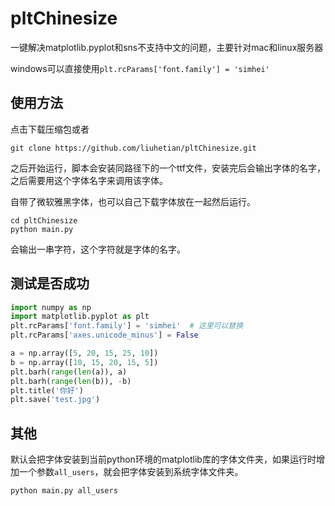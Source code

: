 # pltChinesize
一键解决matplotlib.pyplot和sns不支持中文的问题，主要针对mac和linux服务器

windows可以直接使用`plt.rcParams['font.family'] = 'simhei'`

## 使用方法
点击下载压缩包或者
```
git clone https://github.com/liuhetian/pltChinesize.git
```
之后开始运行，脚本会安装同路径下的一个ttf文件，安装完后会输出字体的名字，之后需要用这个字体名字来调用该字体。

自带了微软雅黑字体，也可以自己下载字体放在一起然后运行。
```shell
cd pltChinesize
python main.py
```
会输出一串字符，这个字符就是字体的名字。

## 测试是否成功
```python
import numpy as np
import matplotlib.pyplot as plt
plt.rcParams['font.family'] = 'simhei'  # 这里可以替换
plt.rcParams['axes.unicode_minus'] = False

a = np.array([5, 20, 15, 25, 10])
b = np.array([10, 15, 20, 15, 5])
plt.barh(range(len(a)), a)
plt.barh(range(len(b)), -b)
plt.title('你好')
plt.save('test.jpg')
```

## 其他

默认会把字体安装到当前python环境的matplotlib库的字体文件夹，如果运行时增加一个参数`all_users`，就会把字体安装到系统字体文件夹。
```
python main.py all_users
```

